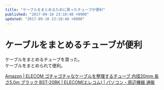 ```yaml
---
title: "ケーブルをまとめるために買ったチューブが便利"
published: "2017-09-10 23:10:48 +0900"
updated: "2017-09-10 23:10:48 +0900"
---
```


# ケーブルをまとめるチューブが便利

ケーブルをまとめるチューブを買った。  
ケーブルをまとめられて便利。

[Amazon | ELECOM ゴチャゴチャなケーブルを整理するチューブ 内径20mm 長さ5.0m ブラック BST-20BK | ELECOM(エレコム) | パソコン・周辺機器 通販](https://www.amazon.co.jp/dp/B0000CE5D8)
